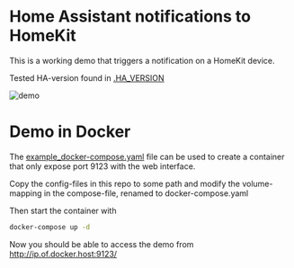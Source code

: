 # Home Assistant notifications to HomeKit
This is a working demo that triggers a notification on a HomeKit device.

Tested HA-version found in [.HA_VERSION](./.HA_VERSION)

![demo](./README-images/demo.gif?raw=true)


# Demo in Docker
The [example_docker-compose.yaml](./example_docker-compose.yaml) file can be used to create a container that only expose port 9123 with the web interface.

Copy the config-files in this repo to some path and modify the volume-mapping in the compose-file, renamed to docker-compose.yaml

Then start the container with
```bash
docker-compose up -d
```

Now you should be able to access the demo from http://ip.of.docker.host:9123/
